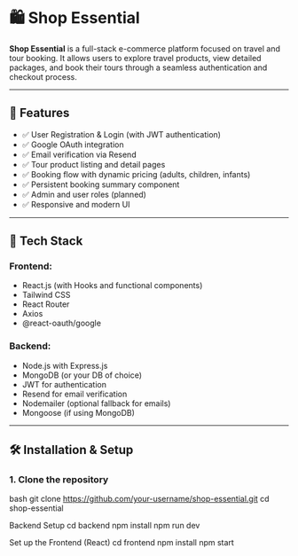 # 🛍️ Shop Essential

**Shop Essential** is a full-stack e-commerce platform focused on travel and tour booking. It allows users to explore travel products, view detailed packages, and book their tours through a seamless authentication and checkout process.

---

## 🚀 Features

- ✅ User Registration & Login (with JWT authentication)
- ✅ Google OAuth integration
- ✅ Email verification via Resend
- ✅ Tour product listing and detail pages
- ✅ Booking flow with dynamic pricing (adults, children, infants)
- ✅ Persistent booking summary component
- ✅ Admin and user roles (planned)
- ✅ Responsive and modern UI

---

## 🧱 Tech Stack

### Frontend:
- React.js (with Hooks and functional components)
- Tailwind CSS
- React Router
- Axios
- @react-oauth/google

### Backend:
- Node.js with Express.js
- MongoDB (or your DB of choice)
- JWT for authentication
- Resend for email verification
- Nodemailer (optional fallback for emails)
- Mongoose (if using MongoDB)

---

## 🛠️ Installation & Setup

### 1. Clone the repository

bash
git clone https://github.com/your-username/shop-essential.git
cd shop-essential


Backend Setup
cd backend
npm install
npm run dev


Set up the Frontend (React)
cd frontend
npm install
npm start
